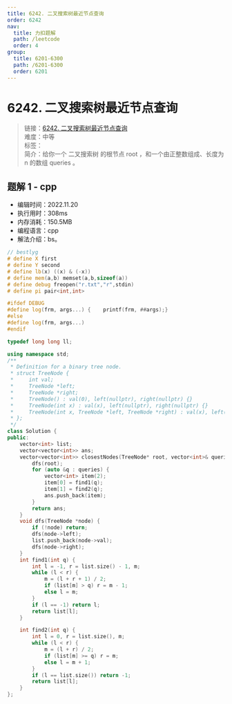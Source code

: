 ```yaml
---
title: 6242. 二叉搜索树最近节点查询
order: 6242
nav:
  title: 力扣题解
  path: /leetcode
  order: 4
group:
  title: 6201-6300
  path: /6201-6300
  order: 6201
---
```


# 6242. 二叉搜索树最近节点查询
    
> 链接：[6242. 二叉搜索树最近节点查询](https://leetcode.cn/problems/closest-nodes-queries-in-a-binary-search-tree/)  
> 难度：中等  
> 标签：  
> 简介：给你一个 二叉搜索树 的根节点 root ，和一个由正整数组成、长度为 n 的数组 queries 。
      
## 题解 1 - cpp
- 编辑时间：2022.11.20
- 执行用时：308ms
- 内存消耗：150.5MB
- 编程语言：cpp
- 解法介绍：bs。
```cpp
// bestlyg
# define X first
# define Y second
# define lb(x) ((x) & (-x))
# define mem(a,b) memset(a,b,sizeof(a))
# define debug freopen("r.txt","r",stdin)
# define pi pair<int,int>

#ifdef DEBUG
#define log(frm, args...) {    printf(frm, ##args);}
#else
#define log(frm, args...)
#endif

typedef long long ll;

using namespace std;
/**
 * Definition for a binary tree node.
 * struct TreeNode {
 *     int val;
 *     TreeNode *left;
 *     TreeNode *right;
 *     TreeNode() : val(0), left(nullptr), right(nullptr) {}
 *     TreeNode(int x) : val(x), left(nullptr), right(nullptr) {}
 *     TreeNode(int x, TreeNode *left, TreeNode *right) : val(x), left(left), right(right) {}
 * };
 */
class Solution {
public:
    vector<int> list;
    vector<vector<int>> ans;
    vector<vector<int>> closestNodes(TreeNode* root, vector<int>& queries) {
        dfs(root);
        for (auto &q : queries) {
            vector<int> item(2);
            item[0] = find1(q);
            item[1] = find2(q);
            ans.push_back(item);
        }
        return ans;
    }
    void dfs(TreeNode *node) {
        if (!node) return;
        dfs(node->left);
        list.push_back(node->val);
        dfs(node->right);
    }
    int find1(int q) {
        int l = -1, r = list.size() - 1, m;
        while (l < r) {
            m = (l + r + 1) / 2;
            if (list[m] > q) r = m - 1;
            else l = m;
        }
        if (l == -1) return l;
        return list[l];
    }

    int find2(int q) {
        int l = 0, r = list.size(), m;
        while (l < r) {
            m = (l + r) / 2;
            if (list[m] >= q) r = m;
            else l = m + 1;
        }
        if (l == list.size()) return -1;
        return list[l];
    }
};
```

      